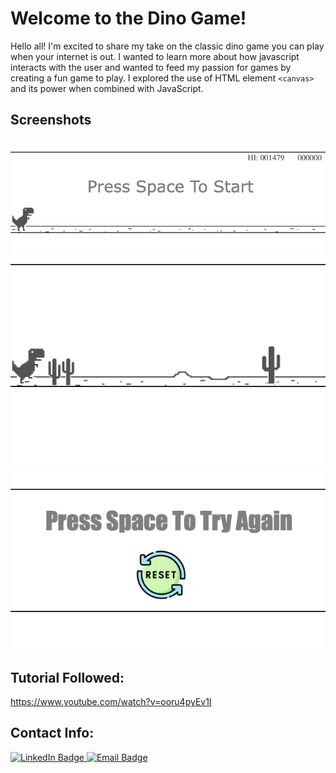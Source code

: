 # Welcome to the Dino Game!

Hello all! I'm excited to share my take on the classic dino game you can play when your internet is out. I wanted to learn more about how javascript interacts with the user and wanted to feed my passion for games by creating a fun game to play. I explored the use of HTML element `<canvas>` and its power when combined with JavaScript.

## Screenshots
![start screen](images/screenshots/startSS.png)
![running](images/screenshots/runningSS.png)
![reset](images/screenshots/resetSS.png)

## Tutorial Followed: 
https://www.youtube.com/watch?v=ooru4pyEv1I

## Contact Info:
<a href="https://www.linkedin.com/in/ross-ian28/">
    <img src="https://img.shields.io/badge/LinkedIn-blue?style=for-the-badge&logo=linkedin&logoColor=white" alt="LinkedIn Badge"/>
</a>
<a href="ianross.codes@gmail.com">
    <img src="https://img.shields.io/badge/Email-orange?style=for-the-badge&logoColor=white" alt="Email Badge"/>
</a>